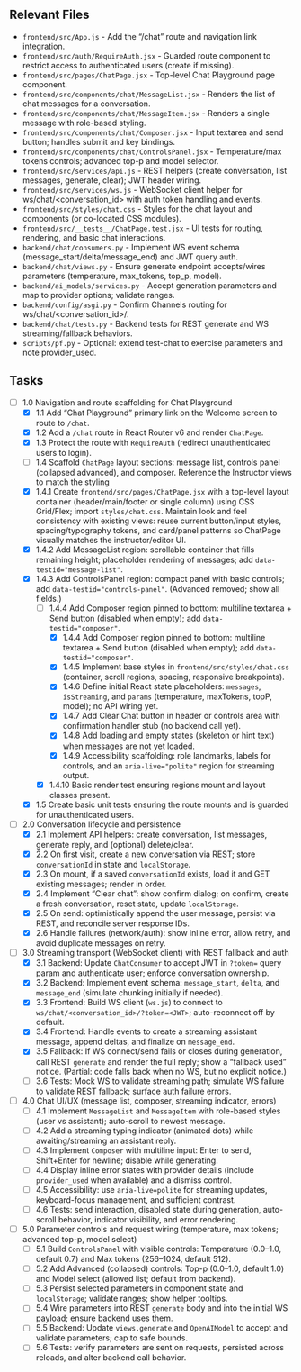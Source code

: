 ## Relevant Files

- `frontend/src/App.js` - Add the “/chat” route and navigation link integration.
- `frontend/src/auth/RequireAuth.jsx` - Guarded route component to restrict access to authenticated users (create if missing).
- `frontend/src/pages/ChatPage.jsx` - Top-level Chat Playground page component.
- `frontend/src/components/chat/MessageList.jsx` - Renders the list of chat messages for a conversation.
- `frontend/src/components/chat/MessageItem.jsx` - Renders a single message with role-based styling.
- `frontend/src/components/chat/Composer.jsx` - Input textarea and send button; handles submit and key bindings.
- `frontend/src/components/chat/ControlsPanel.jsx` - Temperature/max tokens controls; advanced top-p and model selector.
- `frontend/src/services/api.js` - REST helpers (create conversation, list messages, generate, clear); JWT header wiring.
- `frontend/src/services/ws.js` - WebSocket client helper for ws/chat/<conversation_id> with auth token handling and events.
- `frontend/src/styles/chat.css` - Styles for the chat layout and components (or co-located CSS modules).
- `frontend/src/__tests__/ChatPage.test.jsx` - UI tests for routing, rendering, and basic chat interactions.
- `backend/chat/consumers.py` - Implement WS event schema (message_start/delta/message_end) and JWT query auth.
- `backend/chat/views.py` - Ensure generate endpoint accepts/wires parameters (temperature, max_tokens, top_p, model).
- `backend/ai_models/services.py` - Accept generation parameters and map to provider options; validate ranges.
- `backend/config/asgi.py` - Confirm Channels routing for ws/chat/<conversation_id>/.
- `backend/chat/tests.py` - Backend tests for REST generate and WS streaming/fallback behaviors.
- `scripts/pf.py` - Optional: extend test-chat to exercise parameters and note provider_used.

## Tasks

- [ ] 1.0 Navigation and route scaffolding for Chat Playground
	- [x] 1.1 Add “Chat Playground” primary link on the Welcome screen to route to `/chat`.
	- [x] 1.2 Add a `/chat` route in React Router v6 and render `ChatPage`.
	- [x] 1.3 Protect the route with `RequireAuth` (redirect unauthenticated users to login).
	- [ ] 1.4 Scaffold `ChatPage` layout sections: message list, controls panel (collapsed advanced), and composer. Reference the Instructor views to match the styling
	- [x] 1.4.1 Create `frontend/src/pages/ChatPage.jsx` with a top-level layout container (header/main/footer or single column) using CSS Grid/Flex; import `styles/chat.css`. Maintain look and feel consistency with existing views: reuse current button/input styles, spacing/typography tokens, and card/panel patterns so ChatPage visually matches the instructor/editor UI.
	- [x] 1.4.2 Add MessageList region: scrollable container that fills remaining height; placeholder rendering of messages; add `data-testid="message-list"`.
	- [x] 1.4.3 Add ControlsPanel region: compact panel with basic controls; add `data-testid="controls-panel"`. (Advanced removed; show all fields.)
		- [ ] 1.4.4 Add Composer region pinned to bottom: multiline textarea + Send button (disabled when empty); add `data-testid="composer"`.
			- [x] 1.4.4 Add Composer region pinned to bottom: multiline textarea + Send button (disabled when empty); add `data-testid="composer"`.
			- [x] 1.4.5 Implement base styles in `frontend/src/styles/chat.css` (container, scroll regions, spacing, responsive breakpoints).
			- [x] 1.4.6 Define initial React state placeholders: `messages`, `isStreaming`, and `params` (temperature, maxTokens, topP, model); no API wiring yet.
			- [x] 1.4.7 Add Clear Chat button in header or controls area with confirmation handler stub (no backend call yet).
			- [x] 1.4.8 Add loading and empty states (skeleton or hint text) when messages are not yet loaded.
			- [x] 1.4.9 Accessibility scaffolding: role landmarks, labels for controls, and an `aria-live="polite"` region for streaming output.
		- [x] 1.4.10 Basic render test ensuring regions mount and layout classes present.
	- [x] 1.5 Create basic unit tests ensuring the route mounts and is guarded for unauthenticated users.

- [ ] 2.0 Conversation lifecycle and persistence
	- [x] 2.1 Implement API helpers: create conversation, list messages, generate reply, and (optional) delete/clear.
	- [x] 2.2 On first visit, create a new conversation via REST; store `conversationId` in state and `localStorage`.
	- [x] 2.3 On mount, if a saved `conversationId` exists, load it and GET existing messages; render in order.
	- [x] 2.4 Implement “Clear chat”: show confirm dialog; on confirm, create a fresh conversation, reset state, update `localStorage`.
	- [x] 2.5 On send: optimistically append the user message, persist via REST, and reconcile server response IDs.
	- [x] 2.6 Handle failures (network/auth): show inline error, allow retry, and avoid duplicate messages on retry.

- [ ] 3.0 Streaming transport (WebSocket client) with REST fallback and auth
	- [x] 3.1 Backend: Update `ChatConsumer` to accept JWT in `?token=` query param and authenticate user; enforce conversation ownership.
	- [x] 3.2 Backend: Implement event schema: `message_start`, `delta`, and `message_end` (simulate chunking initially if needed).
	- [x] 3.3 Frontend: Build WS client (`ws.js`) to connect to `ws/chat/<conversation_id>/?token=<JWT>`; auto-reconnect off by default.
	- [x] 3.4 Frontend: Handle events to create a streaming assistant message, append deltas, and finalize on `message_end`.
	- [x] 3.5 Fallback: If WS connect/send fails or closes during generation, call REST `generate` and render the full reply; show a “fallback used” notice. (Partial: code falls back when no WS, but no explicit notice.)
	- [ ] 3.6 Tests: Mock WS to validate streaming path; simulate WS failure to validate REST fallback; surface auth failure errors.

- [ ] 4.0 Chat UI/UX (message list, composer, streaming indicator, errors)
	- [ ] 4.1 Implement `MessageList` and `MessageItem` with role-based styles (user vs assistant); auto-scroll to newest message.
	- [ ] 4.2 Add a streaming typing indicator (animated dots) while awaiting/streaming an assistant reply.
	- [ ] 4.3 Implement `Composer` with multiline input: Enter to send, Shift+Enter for newline; disable while generating.
	- [ ] 4.4 Display inline error states with provider details (include `provider_used` when available) and a dismiss control.
	- [ ] 4.5 Accessibility: use `aria-live=polite` for streaming updates, keyboard-focus management, and sufficient contrast.
	- [ ] 4.6 Tests: send interaction, disabled state during generation, auto-scroll behavior, indicator visibility, and error rendering.

- [ ] 5.0 Parameter controls and request wiring (temperature, max tokens; advanced top-p, model select)
	- [ ] 5.1 Build `ControlsPanel` with visible controls: Temperature (0.0–1.0, default 0.7) and Max tokens (256–1024, default 512).
	- [ ] 5.2 Add Advanced (collapsed) controls: Top-p (0.0–1.0, default 1.0) and Model select (allowed list; default from backend).
	- [ ] 5.3 Persist selected parameters in component state and `localStorage`; validate ranges; show helper tooltips.
	- [ ] 5.4 Wire parameters into REST `generate` body and into the initial WS payload; ensure backend uses them.
	- [ ] 5.5 Backend: Update `views.generate` and `OpenAIModel` to accept and validate parameters; cap to safe bounds.
	- [ ] 5.6 Tests: verify parameters are sent on requests, persisted across reloads, and alter backend call behavior.
